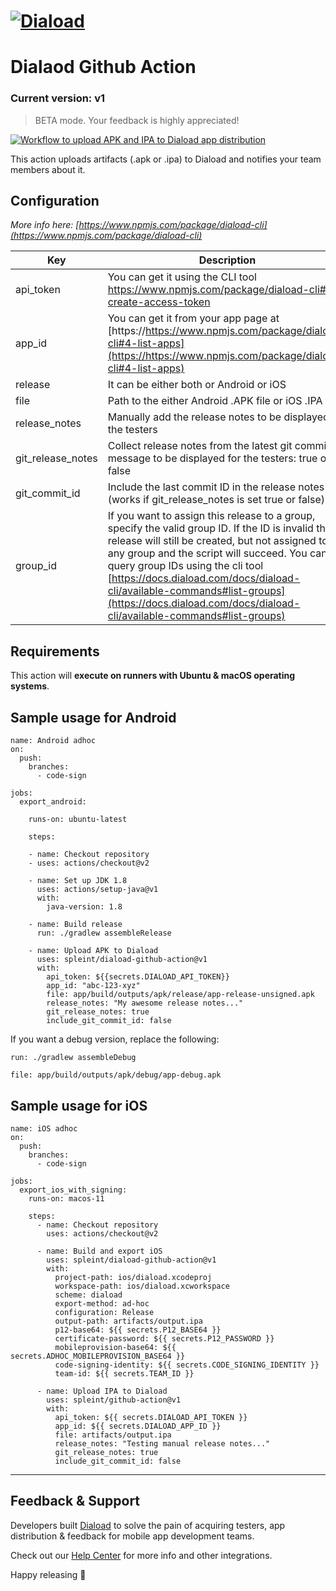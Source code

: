 # [<img src="https://cdn.diaload.com/assets/images/img-logo-text-green.svg" alt="Diaload"/>](https://diaload.com/) 

# Dialaod Github Action

### Current version: v1

> BETA mode. Your feedback is highly appreciated!

[![Workflow to upload APK and IPA to Diaload app distribution](https://github.com/spleint/diaload-github-action/actions/workflows/main.yml/badge.svg)](https://github.com/spleint/diaload-github-action/actions/workflows/main.yml)

This action uploads artifacts (.apk or .ipa) to Diaload and notifies your team members about it.

## Configuration

_More info here: [https://www.npmjs.com/package/diaload-cli](https://www.npmjs.com/package/diaload-cli)_

| Key               | Description                                                                                                                                                                                                                                                                                                                                                                                   | Env Var(s)                | Default |
|-------------------|-----------------------------------------------------------------------------------------------------------------------------------------------------------------------------------------------------------------------------------------------------------------------------------------------------------------------------------------------------------------------------------------------|---------------------------| ------- |
| api_token         | You can get it using the CLI tool https://www.npmjs.com/package/diaload-cli#6-create-access-token                                                                                                                                                                                                                                                                                             | DIALOAD_API_TOKEN         |         |
| app_id            | You can get it from your app page at [https://https://www.npmjs.com/package/diaload-cli#4-list-apps](https://https://www.npmjs.com/package/diaload-cli#4-list-apps)                                                                                                                                                                                                                           | DIALOAD_APP_ID            |         |
| release           | It can be either both or Android or iOS                                                                                                                                                                                                                                                                                                                                                       | DIALOAD_RELEASE           |         |
| file              | Path to the either Android .APK file or iOS .IPA file                                                                                                                                                                                                                                                                                                                                         | DIALOAD_FILE_PATH         |         |
| release_notes     | Manually add the release notes to be displayed for the testers                                                                                                                                                                                                                                                                                                                                | DIALOAD_RELEASE_NOTES     |         |
| git_release_notes | Collect release notes from the latest git commit message to be displayed for the testers: true or false                                                                                                                                                                                                                                                                                       | DIALOAD_GIT_RELEASE_NOTES | true    |
| git_commit_id     | Include the last commit ID in the release notes (works if git_release_notes is set true or false)                                                                                                                                                                                                                                                                                             | DIALOAD_GIT_COMMIT_ID     | false   |
| group_id          | If you want to assign this release to a group, specify the valid group ID. If the ID is invalid the release will still be created, but not assigned to any group and the script will succeed. You can query group IDs using the cli tool [https://docs.diaload.com/docs/diaload-cli/available-commands#list-groups](https://docs.diaload.com/docs/diaload-cli/available-commands#list-groups) | GROUP_ID                  |         |

## Requirements

This action will **execute on runners with Ubuntu & macOS operating systems**.

## Sample usage for Android

```
name: Android adhoc
on:
  push:
    branches:
      - code-sign

jobs:
  export_android:

    runs-on: ubuntu-latest

    steps:

    - name: Checkout repository
    - uses: actions/checkout@v2

    - name: Set up JDK 1.8
      uses: actions/setup-java@v1
      with:
        java-version: 1.8

    - name: Build release
      run: ./gradlew assembleRelease

    - name: Upload APK to Diaload
      uses: spleint/diaload-github-action@v1
      with:
        api_token: ${{secrets.DIALOAD_API_TOKEN}}
        app_id: "abc-123-xyz"
        file: app/build/outputs/apk/release/app-release-unsigned.apk
        release_notes: "My awesome release notes..."
        git_release_notes: true
        include_git_commit_id: false
```

If you want a debug version, replace the following:

`run: ./gradlew assembleDebug`

`file: app/build/outputs/apk/debug/app-debug.apk`

## Sample usage for iOS

```
name: iOS adhoc
on:
  push:
    branches:
      - code-sign

jobs:
  export_ios_with_signing:
    runs-on: macos-11

    steps:
      - name: Checkout repository
        uses: actions/checkout@v2

      - name: Build and export iOS
        uses: spleint/diaload-github-action@v1
        with:
          project-path: ios/diaload.xcodeproj
          workspace-path: ios/diaload.xcworkspace
          scheme: diaload
          export-method: ad-hoc
          configuration: Release
          output-path: artifacts/output.ipa
          p12-base64: ${{ secrets.P12_BASE64 }}
          certificate-password: ${{ secrets.P12_PASSWORD }}
          mobileprovision-base64: ${{ secrets.ADHOC_MOBILEPROVISION_BASE64 }}
          code-signing-identity: ${{ secrets.CODE_SIGNING_IDENTITY }}
          team-id: ${{ secrets.TEAM_ID }}

      - name: Upload IPA to Diaload
        uses: spleint/github-action@v1
        with:
          api_token: ${{ secrets.DIALOAD_API_TOKEN }}
          app_id: ${{ secrets.DIALOAD_APP_ID }}
          file: artifacts/output.ipa
          release_notes: "Testing manual release notes..."
          git_release_notes: true
          include_git_commit_id: false
```

---

## Feedback & Support

Developers built [Diaload](https://diaload.com) to solve the pain of acquiring testers, app distribution & feedback for mobile app development teams.

Check out our [Help Center](https://docs.diaload.com/) for more info and other integrations.

Happy releasing 🎉
